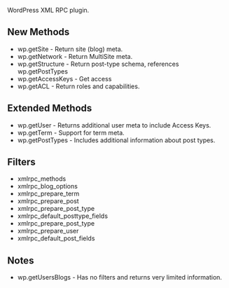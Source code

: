 WordPress XML RPC plugin.


## New Methods
* wp.getSite - Return site (blog) meta.
* wp.getNetwork - Return MultiSite meta.
* wp.getStructure - Return post-type schema, references wp.getPostTypes
* wp.getAccessKeys - Get access 
* wp.getACL - Return roles and capabilities.

## Extended Methods
* wp.getUser - Returns additional user meta to include Access Keys.
* wp.getTerm - Support for term meta.
* wp.getPostTypes - Includes additional information about post types.

## Filters
* xmlrpc_methods
* xmlrpc_blog_options
* xmlrpc_prepare_term
* xmlrpc_prepare_post
* xmlrpc_prepare_post_type
* xmlrpc_default_posttype_fields
* xmlrpc_prepare_post_type
* xmlrpc_prepare_user
* xmlrpc_default_post_fields

## Notes
* wp.getUsersBlogs - Has no filters and returns very limited information.
